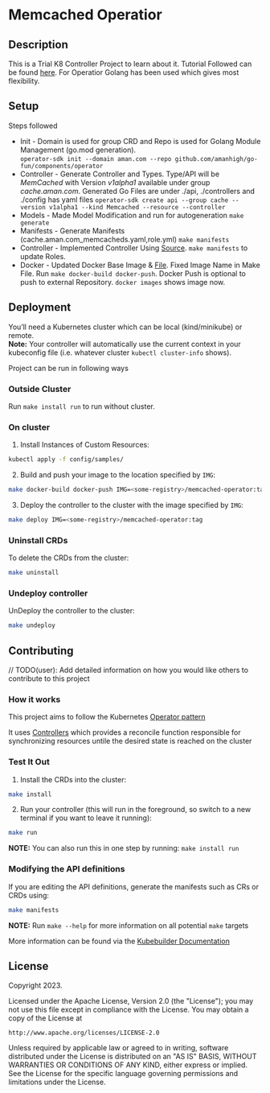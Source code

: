 # Memcached Operatior

## Description
This is a Trial K8 Controller Project to learn about it. Tutorial Followed can be found [here](https://sdk.operatorframework.io/docs/building-operators/golang/tutorial/). For Operatior Golang has been used which gives most flexibility.

## Setup

Steps followed
* Init -  Domain is used for group CRD and Repo is used for Golang Module Management (go.mod generation).\
`operator-sdk init --domain aman.com --repo github.com/amanhigh/go-fun/components/operator`
* Controller - Generate Controller and Types. Type/API will be *MemCached* with Version *v1alpha1* available under group *cache.aman.com*. Generated Go Files are under ./api, ./controllers and  ./config has yaml files
`operator-sdk create api --group cache --version v1alpha1 --kind Memcached --resource --controller`
* Models - Made Model Modification and run for autogeneration `make generate`
* Manifests - Generate Manifests (cache.aman.com_memcacheds.yaml,role.yml) `make manifests`
* Controller - Implemented Controller Using [Source](https://github.com/operator-framework/operator-sdk/blob/latest/testdata/go/v3/memcached-operator/controllers/memcached_controller.go). `make manifests` to update Roles.
* Docker - Updated Docker Base Image & [File](Kubernetes/memcached-operator/Dockerfile). Fixed Image Name in Make File. Run `make docker-build docker-push`. Docker Push is optional to push to external Repository. `docker images` shows image now.

## Deployment
You’ll need a Kubernetes cluster which can be local (kind/minikube) or remote. <br/>
**Note:** Your controller will automatically use the current context in your kubeconfig file (i.e. whatever cluster `kubectl cluster-info` shows).

Project can be run in following ways

### Outside Cluster
Run `make install run` to run without cluster.

### On cluster
1. Install Instances of Custom Resources:

```sh
kubectl apply -f config/samples/
```

2. Build and push your image to the location specified by `IMG`:
	
```sh
make docker-build docker-push IMG=<some-registry>/memcached-operator:tag
```
	
3. Deploy the controller to the cluster with the image specified by `IMG`:

```sh
make deploy IMG=<some-registry>/memcached-operator:tag
```

### Uninstall CRDs
To delete the CRDs from the cluster:

```sh
make uninstall
```

### Undeploy controller
UnDeploy the controller to the cluster:

```sh
make undeploy
```

## Contributing
// TODO(user): Add detailed information on how you would like others to contribute to this project

### How it works
This project aims to follow the Kubernetes [Operator pattern](https://kubernetes.io/docs/concepts/extend-kubernetes/operator/)

It uses [Controllers](https://kubernetes.io/docs/concepts/architecture/controller/) 
which provides a reconcile function responsible for synchronizing resources untile the desired state is reached on the cluster 

### Test It Out
1. Install the CRDs into the cluster:

```sh
make install
```

2. Run your controller (this will run in the foreground, so switch to a new terminal if you want to leave it running):

```sh
make run
```

**NOTE:** You can also run this in one step by running: `make install run`

### Modifying the API definitions
If you are editing the API definitions, generate the manifests such as CRs or CRDs using:

```sh
make manifests
```

**NOTE:** Run `make --help` for more information on all potential `make` targets

More information can be found via the [Kubebuilder Documentation](https://book.kubebuilder.io/introduction.html)

## License

Copyright 2023.

Licensed under the Apache License, Version 2.0 (the "License");
you may not use this file except in compliance with the License.
You may obtain a copy of the License at

    http://www.apache.org/licenses/LICENSE-2.0

Unless required by applicable law or agreed to in writing, software
distributed under the License is distributed on an "AS IS" BASIS,
WITHOUT WARRANTIES OR CONDITIONS OF ANY KIND, either express or implied.
See the License for the specific language governing permissions and
limitations under the License.

